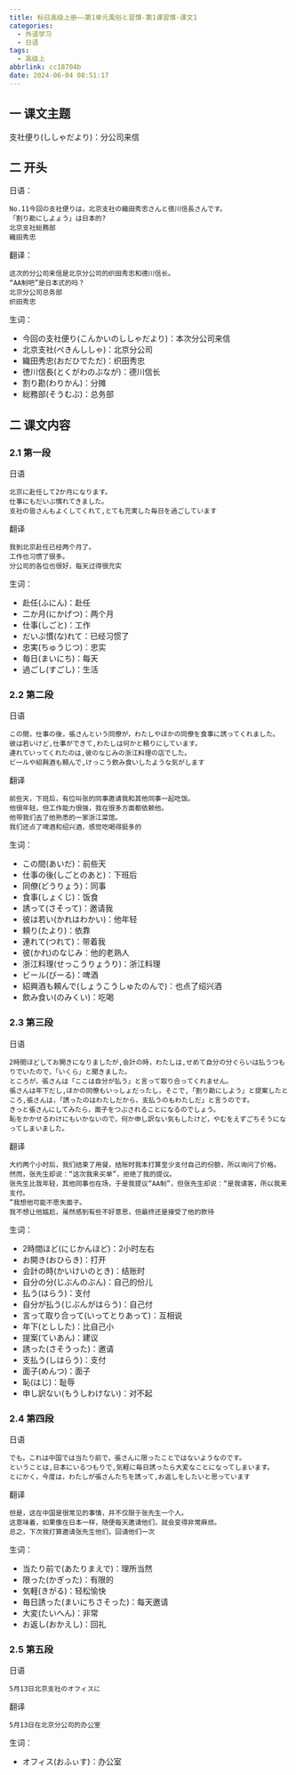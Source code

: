 ```yaml
---
title: 标日高级上册——第1单元風俗と習慣-第1课習慣-课文1
categories:
  - 外语学习
  - 日语
tags:
  - 高级上
abbrlink: cc18704b
date: 2024-06-04 08:51:17
---
```

## 一 课文主题

支社便り(ししゃだより)：分公司来信

<!--more-->

## 二 开头

日语：

```
No.11今回の支社便りは，北京支社の織田秀忠さんと徳川信長さんです。
「割り勘にしよょう」は日本的?
北京支社総務部
織田秀忠
```

翻译：

```
这次的分公司来信是北京分公司的织田秀忠和德川信长。
“AA制吧”是日本式的吗？
北京分公司总务部
织田秀忠
```

生词：

*  今回の支社便り(こんかいのししゃだより)：本次分公司来信
* 北京支社(ぺきんししゃ)：北京分公司
* 織田秀忠(おだひでただ)：织田秀忠
* 徳川信長(とくがわのぶなが)：德川信长
* 割り勘(わりかん)：分摊
* 総務部(そうむぶ)：总务部

## 二 课文内容

### 2.1 第一段

日语

```
北京に赴任して2か月になります。
仕事にもだいぶ慣れてきました。
支社の皆さんもよくしてくれて,とても充実した毎日を過ごしています
```

翻译

```
我到北京赴任已经两个月了。
工作也习惯了很多。
分公司的各位也很好，每天过得很充实
```

生词：

* 赴任(ふにん)：赴任
* 二か月(にかげつ)：两个月
* 仕事(しごと)：工作
* だいぶ慣(な)れて：已经习惯了
* 忠実(ちゅうじつ)：忠实
* 毎日(まいにち)：每天
* 過ごし(すごし)：生活

### 2.2 第二段

日语

```
この間，仕事の後，張さんという同僚が，わたしやほかの同僚を食事に誘ってくれました。
彼は若いけど,仕事ができて,わたしは何かと頼りにしています。
連れていってくれたのは,彼のなじみの浙江料理の店でした。
ビ一ルや紹興酒も頼んで,けっこう飲み食いしたような気がします
```

翻译

```
前些天，下班后，有位叫张的同事邀请我和其他同事一起吃饭。
他很年轻，但工作能力很强，我在很多方面都依赖他。
他带我们去了他熟悉的一家浙江菜馆。
我们还点了啤酒和绍兴酒，感觉吃喝得挺多的
```

生词：

* この間(あいだ)：前些天
* 仕事の後(しごとのあと)：下班后
* 同僚(どうりょう)：同事
* 食事(しょくじ)：饭食
* 誘って(さそって)：邀请我
* 彼は若い(かれはわかい)：他年轻
* 頼り(たより)：依靠
* 連れて(つれて)：带着我
* 彼(かれ)のなじみ：他的老熟人
* 浙江料理(せっこうりょうり)：浙江料理
* ビール(びーる)：啤酒
* 紹興酒も頼んで(しょうこうしゅたのんで)：也点了绍兴酒
* 飲み食い(のみくい)：吃喝

### 2.3 第三段

日语

```
2時間ほどしてお開きになりましたが,会計の時，わたしは,せめて自分の分ぐらいは払うつもりでいたので，「いくら」と聞きました。
ところが，張さんは「ここは自分が払う」と言って取り合ってくれません。
張さんは年下だし,ほかの同僚もいっしょだったし，そこで,「割り勘にしよう」と提案したところ,張さんは，「誘ったのはわたしだから，支払うのもわたしだ」と言うのです。
きっと張さんにしてみたら，面子をつぶされることになるのでしょう。
恥をかかせるわけにもいかないので，何か申し訳ない気もしたけど，やむをえずごちそうになってしまいました。
```

翻译

```
大约两个小时后，我们结束了用餐，结账时我本打算至少支付自己的份额，所以询问了价格。
然而，张先生却说：“这次我来买单”，拒绝了我的提议。
张先生比我年轻，其他同事也在场，于是我提议“AA制”，但张先生却说：“是我请客，所以我来支付。
”我想他可能不愿失面子。
我不想让他尴尬，虽然感到有些不好意思，但最终还是接受了他的款待
```

生词：

* 2時間ほど(にじかんほど)：2小时左右
* お開き(おひらき)：打开
* 会計の時(かいけいのとき)：结账时
* 自分の分(じぶんのぶん)：自己的份儿
* 払う(はらう)：支付
* 自分が払う(じぶんがはらう)：自己付
* 言って取り合って(いってとりあって)：互相说
* 年下(としした)：比自己小
* 提案(ていあん)：建议
* 誘った(さそうった)：邀请
* 支払う(しはらう)：支付
* 面子(めんつ)：面子
* 恥(はじ)：耻辱
* 申し訳ない(もうしわけない)：对不起

### 2.4 第四段

日语

```
でも，これは中国では当たり前で，張さんに限ったことではないようなのです。
ということは,日本にいるつもりで,気軽に毎日誘ったら大変なことになってしまいます。
とにかく，今度は，わたしが張さんたちを誘って,お返しをしたいと思っています
```

翻译

```
但是，这在中国是很常见的事情，并不仅限于张先生一个人。
这意味着，如果像在日本一样，随便每天邀请他们，就会变得非常麻烦。
总之，下次我打算邀请张先生他们，回请他们一次
```

生词：

* 当たり前で(あたりまえで)：理所当然
* 限った(かぎった)：有限的
* 気軽(きがる)：轻松愉快
* 毎日誘った(まいにちさそった)：每天邀请
* 大変(たいへん)：非常
* お返し(おかえし)：回礼

### 2.5 第五段

日语

```
5月13日北京支社のオフィスに
```

翻译

```
5月13日在北京分公司的办公室
```

生词：

* オフィス(おふぃす)：办公室

